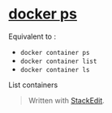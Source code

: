 # [docker ps](https://docs.docker.com/engine/reference/commandline/container_ls/)

Equivalent to :

 - `docker container ps`
 - `docker container list`
 - `docker container ls`

List containers

> Written with [StackEdit](https://stackedit.io/).
